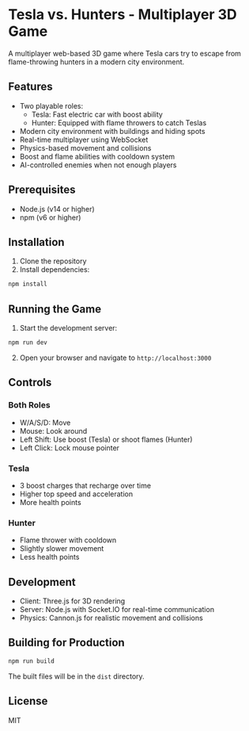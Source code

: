 # Tesla vs. Hunters - Multiplayer 3D Game

A multiplayer web-based 3D game where Tesla cars try to escape from flame-throwing hunters in a modern city environment.

## Features

- Two playable roles:
  - Tesla: Fast electric car with boost ability
  - Hunter: Equipped with flame throwers to catch Teslas
- Modern city environment with buildings and hiding spots
- Real-time multiplayer using WebSocket
- Physics-based movement and collisions
- Boost and flame abilities with cooldown system
- AI-controlled enemies when not enough players

## Prerequisites

- Node.js (v14 or higher)
- npm (v6 or higher)

## Installation

1. Clone the repository
2. Install dependencies:
```bash
npm install
```

## Running the Game

1. Start the development server:
```bash
npm run dev
```

2. Open your browser and navigate to `http://localhost:3000`

## Controls

### Both Roles
- W/A/S/D: Move
- Mouse: Look around
- Left Shift: Use boost (Tesla) or shoot flames (Hunter)
- Left Click: Lock mouse pointer

### Tesla
- 3 boost charges that recharge over time
- Higher top speed and acceleration
- More health points

### Hunter
- Flame thrower with cooldown
- Slightly slower movement
- Less health points

## Development

- Client: Three.js for 3D rendering
- Server: Node.js with Socket.IO for real-time communication
- Physics: Cannon.js for realistic movement and collisions

## Building for Production

```bash
npm run build
```

The built files will be in the `dist` directory.

## License

MIT 